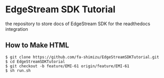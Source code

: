 # EdgeStream SDK Tutorial

the repository to store docs of EdgeStream SDK for the readthedocs integration

## How to Make HTML

```console
$ git clone https://github.com/fa-shimizu/EdgeStreamSDKTutorial.git
$ cd EdgeStreamSDKTutorial
$ git checkout -b feature/EMI-61 origin/feature/EMI-61
$ sh run.sh
```
